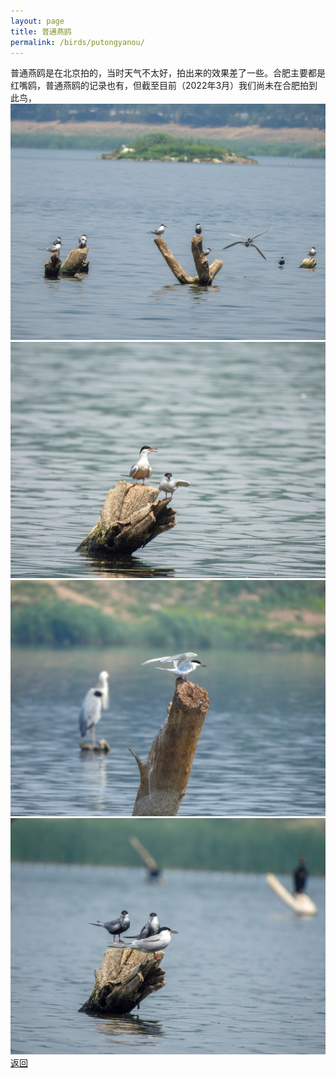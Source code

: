 ```yaml
---
layout: page
title: 普通燕鸥
permalink: /birds/putongyanou/
---
```

普通燕鸥是在北京拍的，当时天气不太好，拍出来的效果差了一些。合肥主要都是红嘴鸥，普通燕鸥的记录也有，但截至目前（2022年3月）我们尚未在合肥拍到此鸟，
![](../picture/普通燕鸥/DSCN8385.jpg)
![](../picture/普通燕鸥/DSCN8448.jpg)
![](../picture/普通燕鸥/DSCN8413.jpg)
![](../picture/普通燕鸥/DSCN8405.jpg)
[返回](../../)